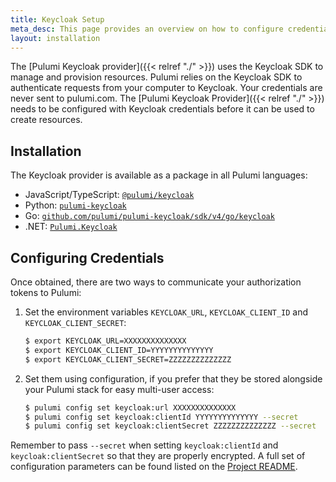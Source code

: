 ```yaml
---
title: Keycloak Setup
meta_desc: This page provides an overview on how to configure credentials for the Pulumi Keycloak Provider.
layout: installation
---
```


The [Pulumi Keycloak provider]({{< relref "./" >}}) uses the Keycloak SDK to manage and provision resources.
Pulumi relies on the Keycloak SDK to authenticate requests from your computer to Keycloak. Your credentials are never sent
to pulumi.com.
The [Pulumi Keycloak Provider]({{< relref "./" >}}) needs to be configured with Keycloak credentials
before it can be used to create resources.


## Installation

The Keycloak provider is available as a package in all Pulumi languages:

* JavaScript/TypeScript: [`@pulumi/keycloak`](https://www.npmjs.com/package/@pulumi/keycloak)
* Python: [`pulumi-keycloak`](https://pypi.org/project/pulumi-keycloak/)
* Go: [`github.com/pulumi/pulumi-keycloak/sdk/v4/go/keycloak`](https://github.com/pulumi/pulumi-keycloak)
* .NET: [`Pulumi.Keycloak`](https://www.nuget.org/packages/Pulumi.Keycloak)

## Configuring Credentials

Once obtained, there are two ways to communicate your authorization tokens to Pulumi:

1. Set the environment variables `KEYCLOAK_URL`, `KEYCLOAK_CLIENT_ID` and `KEYCLOAK_CLIENT_SECRET`:

    ```bash
    $ export KEYCLOAK_URL=XXXXXXXXXXXXXX
    $ export KEYCLOAK_CLIENT_ID=YYYYYYYYYYYYYY
    $ export KEYCLOAK_CLIENT_SECRET=ZZZZZZZZZZZZZZ
    ```

2. Set them using configuration, if you prefer that they be stored alongside your Pulumi stack for easy multi-user access:

    ```bash
    $ pulumi config set keycloak:url XXXXXXXXXXXXXX
    $ pulumi config set keycloak:clientId YYYYYYYYYYYYYY --secret
    $ pulumi config set keycloak:clientSecret ZZZZZZZZZZZZZZ --secret
    ```

Remember to pass `--secret` when setting `keycloak:clientId` and `keycloak:clientSecret` so that they are properly encrypted. A full set of configuration parameters
can be found listed on the [Project README](https://github.com/pulumi/pulumi-keycloak/blob/master/README.md).
